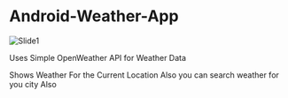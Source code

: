 # Android-Weather-App

![Slide1](https://user-images.githubusercontent.com/112110166/214273954-37af18dc-27ee-4e15-8545-cca8df7fcd5f.PNG)


Uses Simple OpenWeather API for Weather Data

Shows Weather For the Current Location Also you can search weather for you city Also

